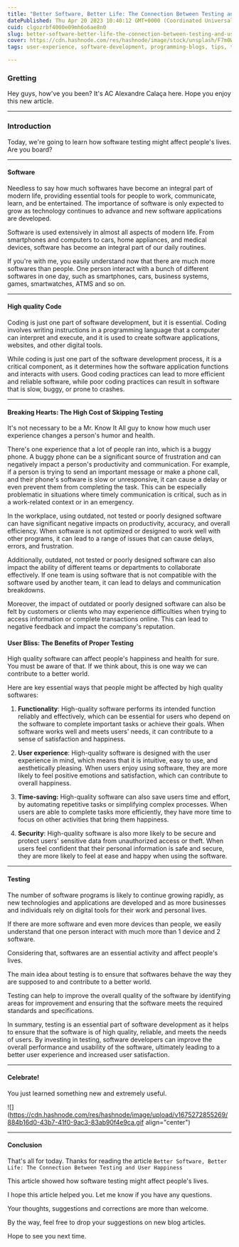 ```yaml
---
title: "Better Software, Better Life: The Connection Between Testing and User Happiness"
datePublished: Thu Apr 20 2023 10:40:12 GMT+0000 (Coordinated Universal Time)
cuid: clgozrbf4000e09mh6o6ae8n0
slug: better-software-better-life-the-connection-between-testing-and-user-happiness
cover: https://cdn.hashnode.com/res/hashnode/image/stock/unsplash/F7m0W7QLP1s/upload/73e65709346206d21197f64fb8f04e03.jpeg
tags: user-experience, software-development, programming-blogs, tips, testing

---
```


### Gretting

Hey guys, how've you been? It's AC Alexandre Calaça here. Hope you enjoy this new article.

---

### Introduction

Today, we're going to learn how software testing might affect people's lives. Are you board?

---

#### Software

Needless to say how much softwares have become an integral part of modern life, providing essential tools for people to work, communicate, learn, and be entertained. The importance of software is only expected to grow as technology continues to advance and new software applications are developed.

Software is used extensively in almost all aspects of modern life. From smartphones and computers to cars, home appliances, and medical devices, software has become an integral part of our daily routines.

If you're with me, you easily understand now that there are much more softwares than people. One person interact with a bunch of different softwares in one day, such as smartphones, cars, business systems, games, smartwatches, ATMS and so on.

---

#### High quality Code

Coding is just one part of software development, but it is essential. Coding involves writing instructions in a programming language that a computer can interpret and execute, and it is used to create software applications, websites, and other digital tools.

While coding is just one part of the software development process, it is a critical component, as it determines how the software application functions and interacts with users. Good coding practices can lead to more efficient and reliable software, while poor coding practices can result in software that is slow, buggy, or prone to crashes.

---

#### Breaking Hearts: The High Cost of Skipping Testing

It's not necessary to be a Mr. Know It All guy to know how much user experience changes a person's humor and health.

There's one experience that a lot of people ran into, which is a buggy phone. A buggy phone can be a significant source of frustration and can negatively impact a person's productivity and communication. For example, if a person is trying to send an important message or make a phone call, and their phone's software is slow or unresponsive, it can cause a delay or even prevent them from completing the task. This can be especially problematic in situations where timely communication is critical, such as in a work-related context or in an emergency.

In the workplace, using outdated, not tested or poorly designed software can have significant negative impacts on productivity, accuracy, and overall efficiency. When software is not optimized or designed to work well with other programs, it can lead to a range of issues that can cause delays, errors, and frustration.

Additionally, outdated, not tested or poorly designed software can also impact the ability of different teams or departments to collaborate effectively. If one team is using software that is not compatible with the software used by another team, it can lead to delays and communication breakdowns.

Moreover, the impact of outdated or poorly designed software can also be felt by customers or clients who may experience difficulties when trying to access information or complete transactions online. This can lead to negative feedback and impact the company's reputation.

#### User Bliss: The Benefits of Proper Testing

High quality software can affect people's happiness and health for sure. You must be aware of that. If we think about, this is one way we can contribute to a better world.

Here are key essential ways that people might be affected by high quality softwares:

1. **Functionality**: High-quality software performs its intended function reliably and effectively, which can be essential for users who depend on the software to complete important tasks or achieve their goals. When software works well and meets users' needs, it can contribute to a sense of satisfaction and happiness.
    
2. **User experience**: High-quality software is designed with the user experience in mind, which means that it is intuitive, easy to use, and aesthetically pleasing. When users enjoy using software, they are more likely to feel positive emotions and satisfaction, which can contribute to overall happiness.
    
3. **Time-saving:** High-quality software can also save users time and effort, by automating repetitive tasks or simplifying complex processes. When users are able to complete tasks more efficiently, they have more time to focus on other activities that bring them happiness.
    
4. **Security**: High-quality software is also more likely to be secure and protect users' sensitive data from unauthorized access or theft. When users feel confident that their personal information is safe and secure, they are more likely to feel at ease and happy when using the software.
    

---

#### Testing

The number of software programs is likely to continue growing rapidly, as new technologies and applications are developed and as more businesses and individuals rely on digital tools for their work and personal lives.

If there are more software and even more devices than people, we easily understand that one person interact with much more than 1 device and 2 software.

Considering that, softwares are an essential activity and affect people's lives.

The main idea about testing is to ensure that softwares behave the way they are supposed to and contribute to a better world.

Testing can help to improve the overall quality of the software by identifying areas for improvement and ensuring that the software meets the required standards and specifications.

In summary, testing is an essential part of software development as it helps to ensure that the software is of high quality, reliable, and meets the needs of users. By investing in testing, software developers can improve the overall performance and usability of the software, ultimately leading to a better user experience and increased user satisfaction.

---

#### Celebrate!

You just learned something new and extremely useful.

![](https://cdn.hashnode.com/res/hashnode/image/upload/v1675272855269/884b16d0-43b7-41f0-9ac3-83ab90f4e9ca.gif align="center")

---

#### Conclusion

That's all for today. Thanks for reading the article `Better Software, Better Life: The Connection Between Testing and User Happiness`

This article showed how software testing might affect people's lives.

I hope this article helped you. Let me know if you have any questions.

Your thoughts, suggestions and corrections are more than welcome.

By the way, feel free to drop your suggestions on new blog articles.

Hope to see you next time.